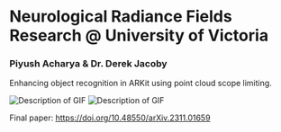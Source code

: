 # Neurological Radiance Fields Research @ University of Victoria
### Piyush Acharya & Dr. Derek Jacoby

Enhancing object recognition in ARKit using point cloud scope limiting.

![Description of GIF](https://user-images.githubusercontent.com/3310961/194017985-ade69503-9d68-46a2-b518-2db1a012f090.gif)
![Description of GIF](https://user-images.githubusercontent.com/3310961/194020648-7e5f380c-15ca-461d-8c1c-20beb586defe.gif)

Final paper: https://doi.org/10.48550/arXiv.2311.01659
